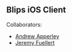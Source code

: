 ## Blips iOS Client

Collaborators:

* [Andrew Apperley](https://github.com/andrewapperley/)
* [Jeremy Fuellert](https://github.com/jfuellert)
